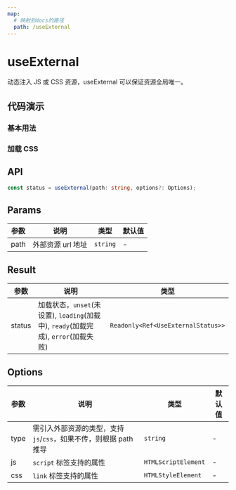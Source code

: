 ```yaml
---
map:
  # 映射到docs的路径
  path: /useExternal
---
```


# useExternal

动态注入 JS 或 CSS 资源，useExternal 可以保证资源全局唯一。

## 代码演示

### 基本用法

<demo src="./demo/demo.vue"
  language="vue"
  title="动态加载js"
  desc="加载 js 文件,引入 axios"> </demo>

### 加载 CSS

<demo src="./demo/demo1.vue"
  language="vue"
  title="动态加载样式"
  desc="加载 css 文件"> </demo>

## API

```typescript
const status = useExternal(path: string, options?: Options);
```

## Params

| 参数 | 说明              | 类型     | 默认值 |
| ---- | ----------------- | -------- | ------ |
| path | 外部资源 url 地址 | `string` | -      |

## Result

| 参数 | 说明 | 类型 |
| --- | --- | --- |
| status | 加载状态，`unset`(未设置), `loading`(加载中), `ready`(加载完成), `error`(加载失败) | `Readonly<Ref<UseExternalStatus>>` |

## Options

| 参数 | 说明 | 类型 | 默认值 |
| --- | --- | --- | --- |
| type | 需引入外部资源的类型，支持 `js`/`css`，如果不传，则根据 path 推导 | `string` | - |
| js | `script` 标签支持的属性 | `HTMLScriptElement` | - |
| css | `link` 标签支持的属性 | `HTMLStyleElement` | - |

